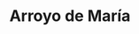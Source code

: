---
title: Arroyo de María
nombre_comunidad: Arroyo de María
municipio: San Jacinto
departamento: Bolívar
descripcion: >-
  La comunidad de Arroyo María inicia su historia en 1920 con la llegada de 5
  familias Leones Arrieta, Leones, Díaz y Mercado, los cuales iniciaron con la
  tumba de monte para el establecimiento de terrenos aptos para los cultivos y
  la crianza de ganado. Este terreno baldío que era montañoso fue la oportunidad
  de estas familias de tener un terreno para desarrollar su actividad
  agropecuaria.

  Está rodeada por el Cerro de Maco, Cerro de los Chivos, Cerro de Morena, y
  tiene diversos arroyos que la traspasan de un lugar a otro.

  Esta comunidad se caracterizó por ser pionera en los procesos organizativos,
  ya que para el año de 1944 habían iniciado con la creación de una junta de
  acción comunal que recibió el nombre del Amparo. Esta forma organizativa
  empezó hacer trabajos de apoyo comunitario, pero sólo hasta 1975 un 11 de
  febrero se escoge una junta directiva que inicia gestiones en busca del bien
  común, lo que fomentó el inicio de la adecuación de la vía de acceso del casco
  urbano hacia la comunidad, sólo usando pico y pala. Posteriormente, logró
  incidir para que la gobernación de Bolívar realizara la construcción de la
  carretera de San Jacinto a estas comunidades.
num_personas: 0
num_familias: 34
min_distancia_casco_urbano: 80
km_distancia_casco_urbano: 20
vias_acceso: >-
  Via en regular estado, se encuentra a una hora 20 minutos dela cabecera
  municipal 
infraestructura_comunitaria:
  - "* La Institución Educativa es el centro de concentración de la comunidad.\_ \n* Hay un espacio para eventos deportivos (arquerías)."
notas_infraestructura_comunitaria: null
liderazgo_comunidad: []
inclusion_diversidad_genero: null
comentarios_conectividad: null
punto_SOLE: Centro Educativo El Paraíso (El Bongal)
comentarios_punto_SOLE: []
ppales_actividades_economicas_vocacion_productiva:
  - "* Aproximadamente\_40 ha de cultivos de cacao en 22 familias. Una de las limitantes ha sido la incompatibilidad genética.\_\n* Tienen cultivos de aguacate\_\n* Plátano - 10 Ha y están sembrando en asocio con sistemas forestales con el cacao.\_\n* Ají\_\n* Agricultura tradicional\_"
comentarios_ppales_actividades_economicas_vocacion_productiva: null
comunidad_sostenible_uso_suelo: null
org_con_proyeccion: []
servicios_publicos_comunidades_focalizadas:
  - |-
    Hay energía. 
    No hay acueducto
  - ' tienen cosecha de agua. '
comunidades_focalizadas_educacion_infraestructura_educativa:
  - "* La Institución Educativa  hasta\_5° Grado. El bachillerato lo realizan en Corregimiento Paraíso. "
comunidades_focalizadas_practicas_organizativas: []
conectividad_minima: Bueno
iniciativas_priorizadas:
  - |-
    ASODECABON. Organización de Arroyo María y EL Bongal. 
    ASOPROCOAS 
org_focalizada: []
riesgo: null
otros_programas_USAID: []
alianzas_colaboradores:
  - |-
    ART
    SENA
    Alcaldía
    Gobernación de Bolívar
    CARDIQUE
    Somos Comunidad
    FEDECACAO
posibilidad_iniciativas_conjuntas_aliados_2: []
actividades_ocio:
  - "* Fiestas patronales\n* Campeonato de softbol y futbol entre las dos comunidades\n* Celebración San Francisco\_\n* Escuela de cacaoteritos (lúdico-educativo)\n* Artesanías elaboradas por mujeres\_(mochilas y hamacas)"
medios_comunicacion_narrativas_locales:
  - Fundación Tierra Montemariana
num_visitas_realizadas: null
num_diagnosticos_rurales_participativos_realizados: null
infraestructura_salud_atencion_psicosocial:
  - A través del programa
  - ' el E.S.E. HOSPITAL LOCAL DEL MUNICIPIO DE SAN JACINTO habilitó. el servicio de psicología. Aún se está trabajando por habilitar otros servicios así como la consulta por telemedicina. por el momento'
  - ' deben desplazarse a La cabecera municipal de San Jacinto'
notas_infraestructura_salud_atencion_psicosocial: null
num_visitas_predio: null
url: /reportes/arroyo-de-maria
layout: comunidad
download_file: /reportes/arroyo-de-maria.pdf

---